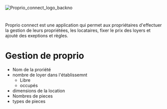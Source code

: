 ![Proprio_connect_logo_backno](https://github.com/user-attachments/assets/3862a525-904f-49b3-ad88-51d8fa0c4a52)
# 
Proprio connect est une application qui permet aux propriétaires d'effectuer la gestion de leurs propriétées, les locataires, fixer le prix des loyers et ajouté des exeptions et règles.

# Gestion de proprio
- Nom de la proriété
- nombre de loyer dans l'établissemnt
    - Libre
    - occupés
- dimensions de la location
- Nombres de pieces
- types de pieces
